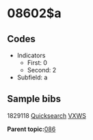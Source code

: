 # 08602$a

## Codes

-   Indicators
    -   First: 0
    -   Second: 2
-   Subfield: a

## Sample bibs

1829118 [Quicksearch](https://search.library.yale.edu/catalog/1829118) [VXWS](http://prodorbis.library.yale.edu:7014/vxws/GetHoldingsService?bibId=1829118)

**Parent topic:**[086](../../tags/086/086.md)

